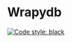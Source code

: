 # Wrapydb

[![Code style: black](https://img.shields.io/badge/code%20style-black-000000.svg)](https://github.com/psf/black)
